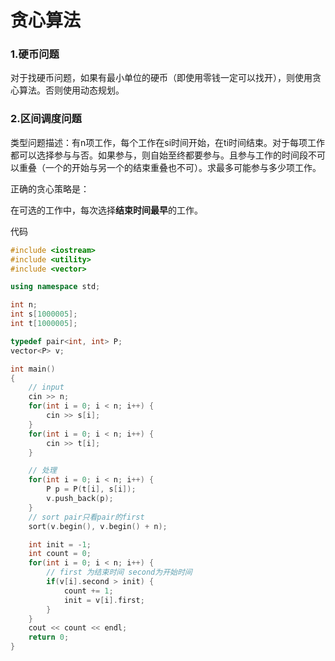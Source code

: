 # 贪心算法



### 1.硬币问题

对于找硬币问题，如果有最小单位的硬币（即使用零钱一定可以找开），则使用贪心算法。否则使用动态规划。



### 2.区间调度问题

类型问题描述：有n项工作，每个工作在si时间开始，在ti时间结束。对于每项工作都可以选择参与与否。如果参与，则自始至终都要参与。且参与工作的时间段不可以重叠（一个的开始与另一个的结束重叠也不可）。求最多可能参与多少项工作。

正确的贪心策略是：

在可选的工作中，每次选择**结束时间最早**的工作。

代码

```cpp
#include <iostream>
#include <utility>
#include <vector>

using namespace std;

int n;
int s[1000005];
int t[1000005];

typedef pair<int, int> P;
vector<P> v;

int main()
{
	// input
	cin >> n;
	for(int i = 0; i < n; i++) {
		cin >> s[i];
	}
	for(int i = 0; i < n; i++) {
		cin >> t[i];
	}

	// 处理
	for(int i = 0; i < n; i++) {
		P p = P(t[i], s[i]);
		v.push_back(p);
	}
	// sort pair只看pair的first
	sort(v.begin(), v.begin() + n);

	int init = -1;
	int count = 0;
	for(int i = 0; i < n; i++) {
		// first 为结束时间 second为开始时间
		if(v[i].second > init) {
			count += 1;
			init = v[i].first;
		}
	}
	cout << count << endl;
	return 0;
}
```




